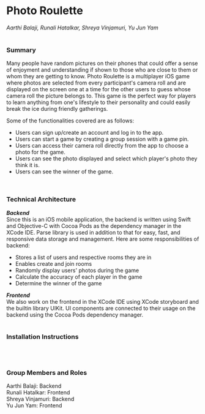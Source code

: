 # Photo Roulette
<em>Aarthi Balaji, Runali Hatalkar, Shreya Vinjamuri, Yu Jun Yam</em>
<br><br>

### Summary
Many people have random pictures on their phones that could offer a sense of enjoyment and understanding if shown to those who are close to them or whom 
they are getting to know. Photo Roulette is a multiplayer iOS game where photos are selected from every participant's camera roll and are displayed on the
screen one at a time for the other users to guess whose camera roll the picture belongs to. This game is the perfect way for players to learn anything 
from one's lifestyle to their personality and could easily break the ice during friendly gatherings.

Some of the functionalities covered are as follows:
<ul>
  <li>Users can sign up/create an account and log in to the app.</li>
  <li>Users can start a game by creating a group session with a game pin.</li>
  <li>Users can access their camera roll directly from the app to choose a photo for the game.</li>
  <li>Users can see the photo displayed and select which player's photo they think it is.</li>
  <li>Users can see the winner of the game.</li>
</ul>
<br>

### Technical Architecture
**<em>Backend</em>** <br>
Since this is an iOS mobile application, the backend is written using Swift and Objective-C with Cocoa Pods as the dependency manager in the XCode IDE. Parse library is used in addition to that for easy, fast, and responsive data storage and management. Here are some responsibilities of backend:
<ul>
  <li>Stores a list of users and respective rooms they are in</li>
  <li>Enables create and join rooms</li>
  <li>Randomly display users' photos during the game</li>
  <li>Calculate the accuracy of each player in the game</li>
  <li>Determine the winner of the game</li>
 </ul>

**<em>Frontend</em>** <br>
We also work on the frontend in the XCode IDE using XCode storyboard and the builtin library UIKit. UI components are connected to their usage on the backend using the Cocoa Pods dependency manager.
<br><br>

### Installation Instructions

<br><br>

### Group Members and Roles
Aarthi Balaji: Backend <br>
Runali Hatalkar: Frontend <br>
Shreya Vinjamuri: Backend <br>
Yu Jun Yam: Frontend
